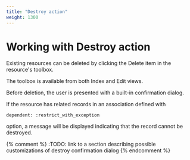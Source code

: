 ```yaml
---
title: "Destroy action"
weight: 1300
---
```


# Working with Destroy action

Existing resources can be deleted by clicking the Delete item in the resource's toolbox.

The toolbox is available from both Index and Edit views.

Before deletion, the user is presented with a built-in confirmation dialog.

If the resource has related records in an association defined with

```dependent: :restrict_with_exception```

option, a message will be displayed indicating that the record cannot be destroyed.


{% comment %} :TODO: link to a section describing possible customizations of destroy confirmation dialog {% endcomment %}